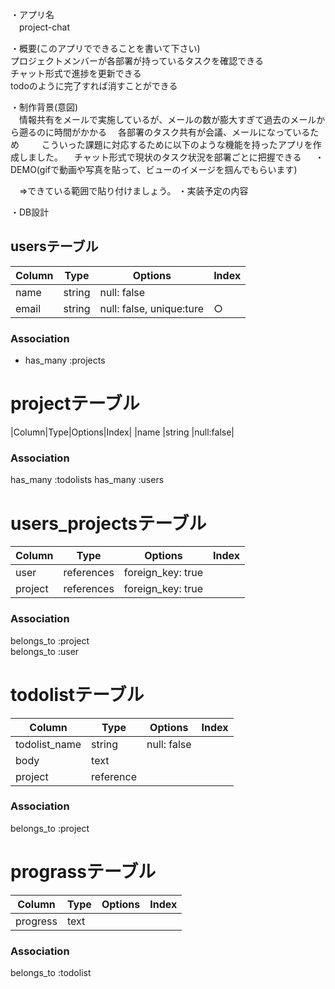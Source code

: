 ・アプリ名  
　project-chat

・概要(このアプリでできることを書いて下さい)  
  プロジェクトメンバーが各部署が持っているタスクを確認できる  
  チャット形式で進捗を更新できる  
  todoのように完了すれば消すことができる  

・制作背景(意図)  
　情報共有をメールで実施しているが、メールの数が膨大すぎて過去のメールから遡るのに時間がかかる
　各部署のタスク共有が会議、メールになっているため
　
　こういった課題に対応するために以下のような機能を持ったアプリを作成しました。
　チャット形式で現状のタスク状況を部署ごとに把握できる
　
・DEMO(gifで動画や写真を貼って、ビューのイメージを掴んでもらいます)

　⇒できている範囲で貼り付けましょう。
・実装予定の内容

・DB設計
## usersテーブル
|Column|Type|Options|Index|
|------|----|-------|-----|
|name       |string    |null: false|
|email      |string    |null: false, unique:ture|○|
### Association
- has_many :projects

# projectテーブル
|Column|Type|Options|Index|
|name |string |null:false|


### Association
has_many :todolists
has_many :users

# users_projectsテーブル
|Column|Type|Options|Index|  
|------|----|-------|-----|
|user   |references|foreign_key: true
|project|references|foreign_key: true

### Association
belongs_to :project  
belongs_to :user


# todolistテーブル
|Column|Type|Options|Index|
|------|----|-------|-----|
|todolist_name|string   |null: false|
|body         |text
|project      |reference||

### Association
belongs_to :project

# prograssテーブル
|Column|Type|Options|Index|
|------|----|-------|-----|
|progress|text|

### Association
belongs_to :todolist
